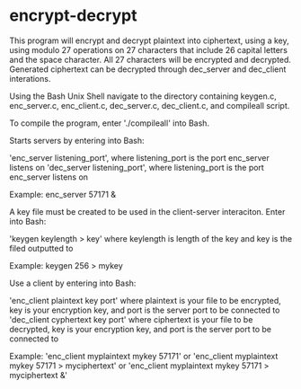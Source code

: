 # encrypt-decrypt

This program will encrypt and decrypt plaintext into ciphertext, using a key, using modulo 27 operations on 
27 characters that include 26 capital letters and the space character. All 27 characters will be encrypted and decrypted.
Generated ciphertext can be decrypted through dec_server and dec_client interations. 

Using the Bash Unix Shell navigate to the directory containing keygen.c, enc_server.c, enc_client.c, dec_server.c, dec_client.c, and compileall script.

To compile the program, enter './compileall' into Bash.

Starts servers by entering into Bash:

'enc_server listening_port', where listening_port is the port enc_server listens on
'dec_server listening_port', where listening_port is the port enc_server listens on

Example: enc_server 57171 &


A key file must be created to be used in the client-server interaciton.
Enter into Bash:

'keygen keylength > key' where keylength is length of the key and key is the filed outputted to

Example: keygen 256 > mykey


Use a client by entering into Bash:

'enc_client plaintext key port' where plaintext is your file to be encrypted, key is your encryption key, and port is the server port to be connected to
'dec_client cyphertext key port' where ciphertext is your file to be decrypted, key is your encryption key, and port is the server port to be connected to

Example:
'enc_client myplaintext mykey 57171'
or 'enc_client myplaintext mykey 57171 > myciphertext'
or 'enc_client myplaintext mykey 57171 > myciphertext &'